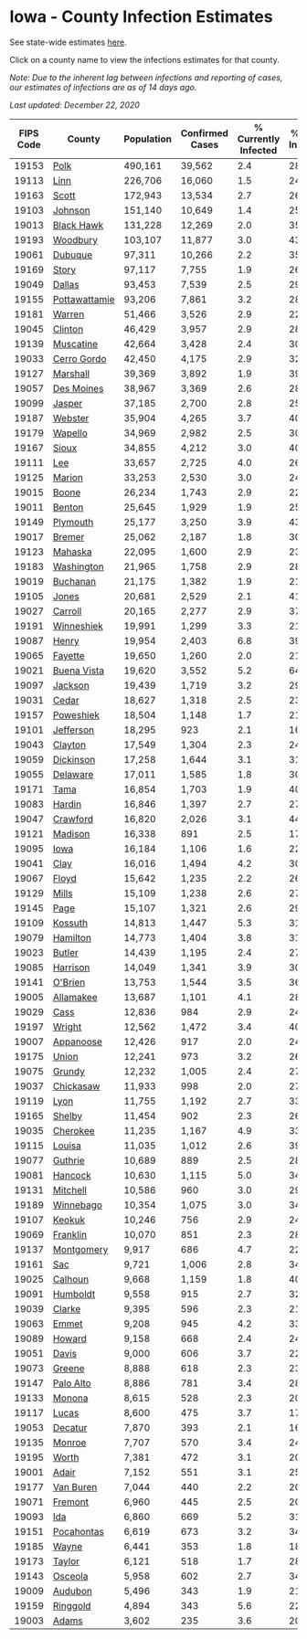 # Iowa - County Infection Estimates

See state-wide estimates [here](/infections/us-ia).

Click on a county name to view the infections estimates for that county.

*Note: Due to the inherent lag between infections and reporting of cases, our estimates of infections are as of 14 days ago.*

*Last updated: December 22, 2020*

|   FIPS Code |                         County |   Population |   Confirmed Cases |   % Currently Infected |   % Total Infected |
|-------------|--------------------------------|--------------|-------------------|------------------------|--------------------|
|       19153 |                   [Polk](polk) |      490,161 |            39,562 |                    2.4 |               28.4 |
|       19113 |                   [Linn](linn) |      226,706 |            16,060 |                    1.5 |               24.8 |
|       19163 |                 [Scott](scott) |      172,943 |            13,534 |                    2.7 |               26.3 |
|       19103 |             [Johnson](johnson) |      151,140 |            10,649 |                    1.4 |               25.0 |
|       19013 |       [Black Hawk](black-hawk) |      131,228 |            12,269 |                    2.0 |               35.0 |
|       19193 |           [Woodbury](woodbury) |      103,107 |            11,877 |                    3.0 |               43.7 |
|       19061 |             [Dubuque](dubuque) |       97,311 |            10,266 |                    2.2 |               35.5 |
|       19169 |                 [Story](story) |       97,117 |             7,755 |                    1.9 |               26.7 |
|       19049 |               [Dallas](dallas) |       93,453 |             7,539 |                    2.5 |               29.0 |
|       19155 | [Pottawattamie](pottawattamie) |       93,206 |             7,861 |                    3.2 |               28.0 |
|       19181 |               [Warren](warren) |       51,466 |             3,526 |                    2.9 |               22.8 |
|       19045 |             [Clinton](clinton) |       46,429 |             3,957 |                    2.9 |               28.4 |
|       19139 |         [Muscatine](muscatine) |       42,664 |             3,428 |                    2.4 |               30.4 |
|       19033 |     [Cerro Gordo](cerro-gordo) |       42,450 |             4,175 |                    2.9 |               32.7 |
|       19127 |           [Marshall](marshall) |       39,369 |             3,892 |                    1.9 |               39.3 |
|       19057 |       [Des Moines](des-moines) |       38,967 |             3,369 |                    2.6 |               28.9 |
|       19099 |               [Jasper](jasper) |       37,185 |             2,700 |                    2.8 |               25.7 |
|       19187 |             [Webster](webster) |       35,904 |             4,265 |                    3.7 |               40.3 |
|       19179 |             [Wapello](wapello) |       34,969 |             2,982 |                    2.5 |               30.7 |
|       19167 |                 [Sioux](sioux) |       34,855 |             4,212 |                    3.0 |               40.4 |
|       19111 |                     [Lee](lee) |       33,657 |             2,725 |                    4.0 |               26.5 |
|       19125 |               [Marion](marion) |       33,253 |             2,530 |                    3.0 |               24.7 |
|       19015 |                 [Boone](boone) |       26,234 |             1,743 |                    2.9 |               22.0 |
|       19011 |               [Benton](benton) |       25,645 |             1,929 |                    1.9 |               25.5 |
|       19149 |           [Plymouth](plymouth) |       25,177 |             3,250 |                    3.9 |               43.1 |
|       19017 |               [Bremer](bremer) |       25,062 |             2,187 |                    1.8 |               30.0 |
|       19123 |             [Mahaska](mahaska) |       22,095 |             1,600 |                    2.9 |               23.7 |
|       19183 |       [Washington](washington) |       21,965 |             1,758 |                    2.9 |               28.5 |
|       19019 |           [Buchanan](buchanan) |       21,175 |             1,382 |                    1.9 |               21.8 |
|       19105 |                 [Jones](jones) |       20,681 |             2,529 |                    2.1 |               41.9 |
|       19027 |             [Carroll](carroll) |       20,165 |             2,277 |                    2.9 |               37.0 |
|       19191 |       [Winneshiek](winneshiek) |       19,991 |             1,299 |                    3.3 |               21.4 |
|       19087 |                 [Henry](henry) |       19,954 |             2,403 |                    6.8 |               39.8 |
|       19065 |             [Fayette](fayette) |       19,650 |             1,260 |                    2.0 |               21.3 |
|       19021 |     [Buena Vista](buena-vista) |       19,620 |             3,552 |                    5.2 |               64.4 |
|       19097 |             [Jackson](jackson) |       19,439 |             1,719 |                    3.2 |               29.4 |
|       19031 |                 [Cedar](cedar) |       18,627 |             1,318 |                    2.5 |               23.9 |
|       19157 |         [Poweshiek](poweshiek) |       18,504 |             1,148 |                    1.7 |               21.9 |
|       19101 |         [Jefferson](jefferson) |       18,295 |               923 |                    2.1 |               16.4 |
|       19043 |             [Clayton](clayton) |       17,549 |             1,304 |                    2.3 |               24.9 |
|       19059 |         [Dickinson](dickinson) |       17,258 |             1,644 |                    3.1 |               31.6 |
|       19055 |           [Delaware](delaware) |       17,011 |             1,585 |                    1.8 |               30.9 |
|       19171 |                   [Tama](tama) |       16,854 |             1,703 |                    1.9 |               40.4 |
|       19083 |               [Hardin](hardin) |       16,846 |             1,397 |                    2.7 |               27.5 |
|       19047 |           [Crawford](crawford) |       16,820 |             2,026 |                    3.1 |               44.2 |
|       19121 |             [Madison](madison) |       16,338 |               891 |                    2.5 |               17.9 |
|       19095 |                   [Iowa](iowa) |       16,184 |             1,106 |                    1.6 |               22.9 |
|       19041 |                   [Clay](clay) |       16,016 |             1,494 |                    4.2 |               30.6 |
|       19067 |                 [Floyd](floyd) |       15,642 |             1,235 |                    2.2 |               26.3 |
|       19129 |                 [Mills](mills) |       15,109 |             1,238 |                    2.6 |               27.3 |
|       19145 |                   [Page](page) |       15,107 |             1,321 |                    2.6 |               29.4 |
|       19109 |             [Kossuth](kossuth) |       14,813 |             1,447 |                    5.3 |               31.7 |
|       19079 |           [Hamilton](hamilton) |       14,773 |             1,404 |                    3.8 |               31.6 |
|       19023 |               [Butler](butler) |       14,439 |             1,195 |                    2.4 |               27.7 |
|       19085 |           [Harrison](harrison) |       14,049 |             1,341 |                    3.9 |               30.9 |
|       19141 |             [O'Brien](o'brien) |       13,753 |             1,544 |                    3.5 |               36.7 |
|       19005 |         [Allamakee](allamakee) |       13,687 |             1,101 |                    4.1 |               28.8 |
|       19029 |                   [Cass](cass) |       12,836 |               984 |                    2.9 |               24.9 |
|       19197 |               [Wright](wright) |       12,562 |             1,472 |                    3.4 |               40.2 |
|       19007 |         [Appanoose](appanoose) |       12,426 |               917 |                    2.0 |               24.6 |
|       19175 |                 [Union](union) |       12,241 |               973 |                    3.2 |               26.4 |
|       19075 |               [Grundy](grundy) |       12,232 |             1,005 |                    2.4 |               27.4 |
|       19037 |         [Chickasaw](chickasaw) |       11,933 |               998 |                    2.0 |               27.7 |
|       19119 |                   [Lyon](lyon) |       11,755 |             1,192 |                    2.7 |               33.4 |
|       19165 |               [Shelby](shelby) |       11,454 |               902 |                    2.3 |               26.5 |
|       19035 |           [Cherokee](cherokee) |       11,235 |             1,167 |                    4.9 |               33.5 |
|       19115 |               [Louisa](louisa) |       11,035 |             1,012 |                    2.6 |               39.8 |
|       19077 |             [Guthrie](guthrie) |       10,689 |               889 |                    2.5 |               28.1 |
|       19081 |             [Hancock](hancock) |       10,630 |             1,115 |                    5.0 |               34.3 |
|       19131 |           [Mitchell](mitchell) |       10,586 |               960 |                    3.0 |               29.9 |
|       19189 |         [Winnebago](winnebago) |       10,354 |             1,075 |                    3.0 |               34.1 |
|       19107 |               [Keokuk](keokuk) |       10,246 |               756 |                    2.9 |               24.7 |
|       19069 |           [Franklin](franklin) |       10,070 |               851 |                    2.3 |               28.3 |
|       19137 |       [Montgomery](montgomery) |        9,917 |               686 |                    4.7 |               22.2 |
|       19161 |                     [Sac](sac) |        9,721 |             1,006 |                    2.8 |               34.2 |
|       19025 |             [Calhoun](calhoun) |        9,668 |             1,159 |                    1.8 |               40.6 |
|       19091 |           [Humboldt](humboldt) |        9,558 |               915 |                    2.7 |               32.2 |
|       19039 |               [Clarke](clarke) |        9,395 |               596 |                    2.3 |               21.3 |
|       19063 |                 [Emmet](emmet) |        9,208 |               945 |                    4.2 |               33.1 |
|       19089 |               [Howard](howard) |        9,158 |               668 |                    2.4 |               24.2 |
|       19051 |                 [Davis](davis) |        9,000 |               606 |                    3.7 |               22.4 |
|       19073 |               [Greene](greene) |        8,888 |               618 |                    2.3 |               23.4 |
|       19147 |         [Palo Alto](palo-alto) |        8,886 |               781 |                    3.4 |               28.9 |
|       19133 |               [Monona](monona) |        8,615 |               528 |                    2.3 |               20.6 |
|       19117 |                 [Lucas](lucas) |        8,600 |               475 |                    3.7 |               17.4 |
|       19053 |             [Decatur](decatur) |        7,870 |               393 |                    2.1 |               16.4 |
|       19135 |               [Monroe](monroe) |        7,707 |               570 |                    3.4 |               24.0 |
|       19195 |                 [Worth](worth) |        7,381 |               472 |                    3.1 |               20.9 |
|       19001 |                 [Adair](adair) |        7,152 |               551 |                    3.1 |               25.1 |
|       19177 |         [Van Buren](van-buren) |        7,044 |               440 |                    2.2 |               20.9 |
|       19071 |             [Fremont](fremont) |        6,960 |               445 |                    2.5 |               20.7 |
|       19093 |                     [Ida](ida) |        6,860 |               669 |                    5.2 |               31.8 |
|       19151 |       [Pocahontas](pocahontas) |        6,619 |               673 |                    3.2 |               34.0 |
|       19185 |                 [Wayne](wayne) |        6,441 |               353 |                    1.8 |               18.0 |
|       19173 |               [Taylor](taylor) |        6,121 |               518 |                    1.7 |               28.7 |
|       19143 |             [Osceola](osceola) |        5,958 |               602 |                    2.7 |               34.6 |
|       19009 |             [Audubon](audubon) |        5,496 |               343 |                    1.9 |               21.0 |
|       19159 |           [Ringgold](ringgold) |        4,894 |               343 |                    5.6 |               22.3 |
|       19003 |                 [Adams](adams) |        3,602 |               235 |                    3.6 |               20.7 |